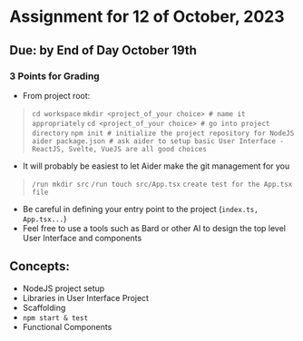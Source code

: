 # Assignment for 12 of October, 2023
## Due: by End of Day October 19th

### 3 Points for Grading

* From project root:
> `cd workspace`
> `mkdir <project_of_your choice> # name it appropriately`
> `cd <project_of_your choice> # go into project directory`
> `npm init # initialize the project repository for NodeJS` 
> `aider package.json # ask aider to setup basic User Interface - ReactJS, Svelte, VueJS are all good choices`
* It will probably be easiest to let Aider make the git management for you
> `/run mkdir src`
> `/run touch src/App.tsx`
> `create test for the App.tsx file`
* Be careful in defining your entry point to the project (`index.ts, App.tsx...`)
* Feel free to use a tools such as Bard or other AI to design the top level User Interface and components

## Concepts:
* NodeJS project setup
* Libraries in User Interface Project
* Scaffolding
* `npm start & test`
* Functional Components
